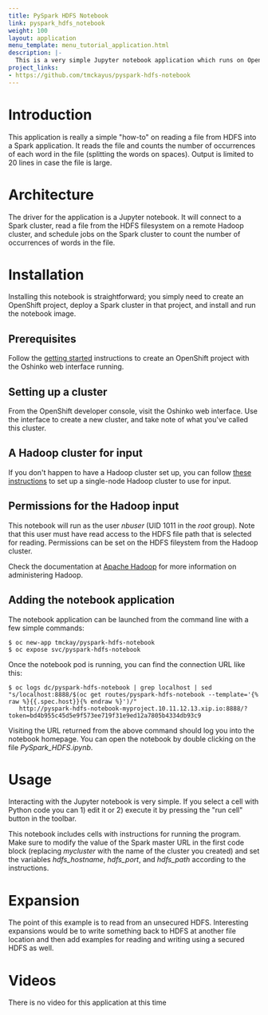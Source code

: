 ```yaml
---
title: PySpark HDFS Notebook
link: pyspark_hdfs_notebook
weight: 100
layout: application
menu_template: menu_tutorial_application.html
description: |-
  This is a very simple Jupyter notebook application which runs on OpenShift. It shows how to read a file from a remote HDFS filesystem with PySpark.
project_links:
- https://github.com/tmckayus/pyspark-hdfs-notebook
---
```


<h1 id="introduction">Introduction</h1>

This application is really a simple "how-to" on reading a file
from HDFS into a Spark application. It reads the file and counts
the number of occurrences of each word in the file (splitting the
words on spaces). Output is limited to 20 lines in case the file
is large.

<h1 id="architecture">Architecture</h1>

The driver for the application is a Jupyter notebook. It will
connect to a Spark cluster, read a file from the HDFS filesystem
on a remote Hadoop cluster, and schedule jobs on the Spark cluster
to count the number of occurrences of words in the file.

<h1 id="installation">Installation</h1>

Installing this notebook is straightforward; you simply need to
create an OpenShift project, deploy a Spark cluster in that project, and
install and run the notebook image.

## Prerequisites

Follow the [getting started](http://radanalytics.io/get-started) instructions
to create an OpenShift project with the Oshinko web interface running.

## Setting up a cluster

From the OpenShift developer console, visit the Oshinko web interface. Use the
interface to create a new cluster, and take note of what you've called this
cluster.

## A Hadoop cluster for input ##

If you don't happen to have a Hadoop cluster set up, you can follow
[these instructions](https://hadoop.apache.org/docs/r2.7.1/hadoop-project-dist/hadoop-common/SingleCluster.html)
to set up a single-node Hadoop cluster to use for input.

## Permissions for the Hadoop input ##

This notebook will run as the user *nbuser* (UID 1011 in the *root* group). Note that this user must
have read access to the HDFS file path that is selected for reading.  Permissions can be set on
the HDFS fileystem from the Hadoop cluster.

Check the documentation at [Apache Hadoop](http://hadoop.apache.org/) for more information on
administering Hadoop.

## Adding the notebook application

The notebook application can be launched from the command line with a few
simple commands:

```
$ oc new-app tmckay/pyspark-hdfs-notebook
$ oc expose svc/pyspark-hdfs-notebook
```

Once the notebook pod is running, you can find the connection URL like this:

```
$ oc logs dc/pyspark-hdfs-notebook | grep localhost | sed "s/localhost:8888/$(oc get routes/pyspark-hdfs-notebook --template='{% raw %}{{.spec.host}}{% endraw %}')/"
   http://pyspark-hdfs-notebook-myproject.10.11.12.13.xip.io:8888/?token=bd4b955c45d5e9f573ee719f31e9ed12a7805b4334db93c9
```

Visiting the URL returned from the above command should log you into the notebook homepage.
You can open the notebook by double clicking on the file *PySpark_HDFS.ipynb*.

<h1 id="usage">Usage</h1>

Interacting with the Jupyter notebook is very simple. If you select a cell
with Python code you can 1) edit it or 2) execute it by pressing the "run cell"
button in the toolbar.

This notebook includes cells with instructions for running the program. Make
sure to modify the value of the Spark master URL in the first code block
(replacing *mycluster* with the name of the cluster you created) and
set the variables *hdfs_hostname*, *hdfs_port*, and *hdfs_path* according
to the instructions.

<h1 id="expansion">Expansion</h1>

The point of this example is to read from an unsecured HDFS. Interesting
expansions would be to write something back to HDFS at another file location
and then add examples for reading and writing using a secured HDFS as well.

<h1 id="videos">Videos</h1>

There is no video for this application at this time